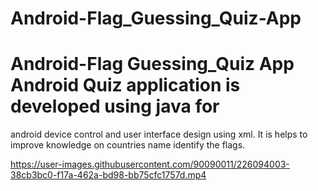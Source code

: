 # Android-Flag_Guessing_Quiz-App
# Android-Flag Guessing_Quiz App Android Quiz application is developed using java for 
android device control and user interface design using xml. 
It is helps to improve knowledge  on countries name identify the flags.



https://user-images.githubusercontent.com/90090011/226094003-38cb3bc0-f17a-462a-bd98-bb75cfc1757d.mp4


